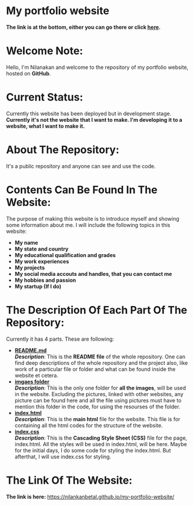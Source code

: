 # My portfolio website
**The link is at the bottom, either you can go there or click [here](https://nilankanbetal.github.io/my-portfolio-website/).**

# Welcome Note:
Hello, I'm Nilanakan and welcome to the repository of my portfolio website, hosted on **GitHub**. 

# Current Status:
Currently this website has been deployed but in development stage.
**Currently it's not the website that I want to make. I'm developing it to a website, what I want to make it.**

# About The Repository:
It's a public repository and anyone can see and use the code.

# Contents Can Be Found In The Website:
The purpose of making this website is to introduce myself and showing some information about me.
I will include the following topics in this website:
-  **My name**
-  **My state and country**
-  **My educational qualification and grades**
-  **My work experiences**
-  **My projects**
-  **My social media accouts and handles, that you can contact me**
-  **My hobbies and passion**
-  **My startup (If I do)**

# The Description Of Each Part Of The Repository:
Currently it has 4 parts. These are following:
-  **[README.md](README.md)**
    <br />***Description***: This is the **README file** of the whole repository. One can find deep descriptions of the whole repository and the project also, like work of a particular file or folder and what can be found inside the website et cetera.
    <br>
-  **[imgaes folder](images)**
    <br />***Description***: This is the only one folder for **all the images**, will be used in the website. Excluding the pictures, linked with other websites, any picture can be found here and all the file using pictures must have to mention this folder in the code, for using the resourses of the folder.
    <br>
-  **[index.html](index.html)**
    <br />***Description***: This is the **main html** file for the website. This file is for containing all the html codes for the structure of the website.
    <br>
-  **[index.css](index.css)**
    <br />***Description***: This is the **Cascading Style Sheet (CSS)** file for the page, index.html. All the styles will be used in index.html, will be here. Maybe for the initial days, I do some code for styling the index.html. But afterthat, I will use index.css for styling.
    <br>
# The Link Of The Website:
**The link is here:** https://nilankanbetal.github.io/my-portfolio-website/
